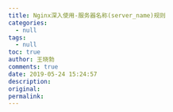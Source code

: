 ```yaml
---
title: Nginx深入使用-服务器名称(server_name)规则
categories:
  - null
tags:
  - null
toc: true
author: 王晓勃
comments: true
date: 2019-05-24 15:24:57
description:
original:
permalink:
---
```


<!-- more -->
